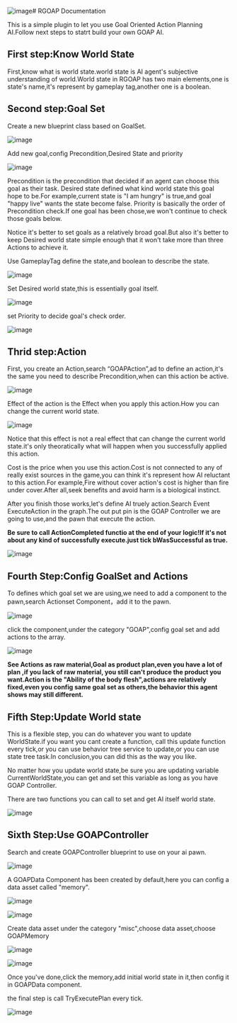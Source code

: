 ![image](https://github.com/user-attachments/assets/133a462d-7532-4813-b1d2-71ed3e904d61)# RGOAP Documentation

This is a simple plugin to let you use Goal Oriented Action Planning AI.Follow next steps to statrt build your own GOAP AI.

## First step:Know World State

First,know what is world state.world state is AI agent's subjective understanding of world.World state in RGOAP has two main elements,one is state's name,it's represent by gameplay tag,another one is a boolean.

## Second step:Goal Set

Create a new blueprint class based on GoalSet.

![image](https://github.com/user-attachments/assets/d17df796-197d-431a-8f35-bae2f23cb63a)


Add new goal,config Precondition,Desired State and priority

![image](https://github.com/user-attachments/assets/d225a90a-1fc9-4fbc-8317-0bf6ad1c8441)

Precondition is the precondition that decided if an agent can choose this goal as their task.
Desired state defined what kind world state this goal hope to be.For example,current state is "I am hungry" is true,and goal "happy live" wants the state become false.
Priority is basically the order of Precondition check.If one goal has been chose,we won't continue to check those goals below.

Notice it's better to set goals as a relatively broad goal.But also it's better to keep Desired world state simple enough that it won't take more than three Actions to achieve it.

Use GameplayTag define the state,and boolean to describe the state.

![image](https://github.com/user-attachments/assets/7c2273f4-9dd1-427d-87bc-b380e4543d87)


Set Desired world state,this is essentially goal itself.

![image](https://github.com/user-attachments/assets/899037a9-74d0-48dd-95a2-9d5d497f58e5)


set Priority to decide goal's check order.

![image](https://github.com/user-attachments/assets/c1f8d896-cab0-4618-b8ee-e12b82e5375d)


## Thrid step:Action

First, you create an Action,search “GOAPAction”,ad to define an action,it's the same you need to describe Precondition,when can this action be active.

![image](https://github.com/user-attachments/assets/2d2488c4-5fd6-4891-885f-9bb3f43a2904)


Effect of the action is the Effect when you apply this action.How you can change the current world state.

![image](https://github.com/user-attachments/assets/d664a9d7-d26e-48de-a59a-98565afdb31f)

Notice that this effect is not a real effect that can change the current world state.it's only theoratically what will happen when you successfully applied this action.

Cost is the price when you use this action.Cost is not connected to any of really exist sources in the game,you can think it's represent how AI reluctant to this action.For example,Fire without cover action's cost is higher than fire under cover.After all,seek benefits and avoid harm is a biological instinct. 


After you finish those works,let's define AI truely action.Search Event ExecuteAction in the graph.The out put pin is the GOAP Controller we are going to use,and the pawn that execute the action.

**Be sure to call ActionCompleted functio at the end of your logic!If it's not about any kind of successfully execute.just tick bWasSuccessful as true.**

![image](https://github.com/user-attachments/assets/f3d863f3-db47-4701-83e3-1b1130366221)

## Fourth Step:Config GoalSet and Actions

To defines which goal set we are using,we need to add a component to the pawn,search Actionset Component，add it to the pawn.


![image](https://github.com/user-attachments/assets/11e5c99e-5833-4524-8a65-0e203858db32)


click the component,under the category "GOAP",config goal set and add actions to the array.

![image](https://github.com/user-attachments/assets/398d1303-a16f-4fcf-9aad-9a0a853e8e47)


**See Actions as raw material,Goal as product plan,even you have a lot of plan ,if you lack of raw material, you still can't produce the product you want.Action is the "Ability of the body flesh",actions are relatively fixed,even you config same goal set as others,the behavior this agent shows may still different.**


## Fifth Step:Update World state

This is a flexible step, you can do whatever you want to update WorldState.if you want you cant create a function, call this update function every tick,or you can use behavior tree service to update,or you can use state tree task.In conclusion,you can did this as the way you like.

No matter how you update world state,be sure you are updating variable CurrentWorldState,you can get and set this variable as long as you have GOAP Controller.

There are two functions you can call to set and get AI itself world state.

![image](https://github.com/user-attachments/assets/6fe5d4bc-c580-4589-8812-274e599f62d6)



## Sixth Step:Use GOAPController

Search and create GOAPController blueprint to use on your ai pawn.

![image](https://github.com/user-attachments/assets/30a341cd-5abe-4cf6-b4c6-63284e9ef7eb)

A GOAPData Component has been created by default,here you can config a data asset called "memory".

![image](https://github.com/user-attachments/assets/9edd62ac-e1fa-4b20-aa7d-3e76f6abbe2a)

![image](https://github.com/user-attachments/assets/6c128322-cf31-4bb4-94d6-54082d786718)

Create data asset under the category "misc",choose data asset,choose GOAPMemory

![image](https://github.com/user-attachments/assets/3116dd61-03bc-4795-92d5-748e32199422)

![image](https://github.com/user-attachments/assets/e94d666c-ae31-466c-a81a-48bf191d4785)


Once you've done,click the memory,add initial world state in it,then config it in GOAPData component.

the final step is call TryExecutePlan every tick.

![image](https://github.com/user-attachments/assets/6ef3d053-4c6d-4e80-bffa-60d9e201481b)























